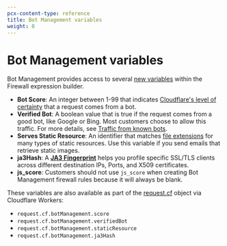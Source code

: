 ```yaml
---
pcx-content-type: reference
title: Bot Management variables
weight: 0
---
```


# Bot Management variables

Bot Management provides access to several [new variables](/ruleset-engine/rules-language/fields/#dynamic-fields) within the Firewall expression builder.

- **Bot Score**: An integer between 1-99 that indicates [Cloudflare's level of certainty](/bots/concepts/bot-score/) that a request comes from a bot.
- **Verified Bot**: A boolean value that is true if the request comes from a good bot, like Google or Bing. Most customers choose to allow this traffic. For more details, see [Traffic from known bots](/firewall/known-issues-and-faq/#how-does-firewall-rules-handle-traffic-from-known-bots).
- **Serves Static Resource**: An identifier that matches [file extensions](/bots/reference/static-resources/) for many types of static resources. Use this variable if you send emails that retrieve static images.
- **ja3Hash**: A [**JA3 Fingerprint**](/bots/concepts/ja3-fingerprint/) helps you profile specific SSL/TLS clients across different destination IPs, Ports, and X509 certificates.
- **js_score**: Customers should not use `js_score` when creating Bot Management firewall rules because it will always be blank.

These variables are also available as part of the [request.cf](/workers/runtime-apis/request/#incomingrequestcfproperties) object via Cloudflare Workers:

- `request.cf.botManagement.score`
- `request.cf.botManagement.verifiedBot`
- `request.cf.botManagement.staticResource`
- `request.cf.botManagement.ja3Hash`
